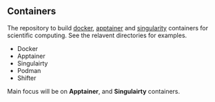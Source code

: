 
## Containers

The repository to build [docker](https://www.docker.com/), [apptainer](https://apptainer.org/) and [singularity](https://sylabs.io/singularity/) containers for scientific computing. See the relavent directories for examples.

- Docker
- Apptainer
- Singulairty
- Podman
- Shifter


Main focus will be on **Apptainer**, and **Singulairty** containers.
